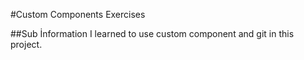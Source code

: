 #Custom Components Exercises

##Sub İnformation
I learned to use custom component and git in this project.